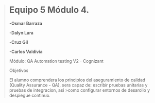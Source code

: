 > # Equipo 5 Módulo 4.
>
>
>**-Osmar Barraza**
>
>**-Dalyn Lara**
>
>**-Cruz Gil**
>
>**-Carlos Valdivia**
>
>Módulo: QA Automation testing V2 - Cognizant
>
>Objetivos
>
>El alumno comprendera los principios del aseguramiento de calidad (Quality Assurance - QA), sera capaz de: escribir pruebas unitarias y pruebas de integracion, asi >como configurar entornos de desarollo y despiegue continuo.
